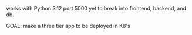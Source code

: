 works with Python 3.12
port 5000
yet to break into frontend, backend, and db.

GOAL:
make a three tier app to be deployed in K8's